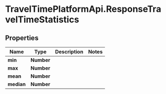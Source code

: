 # TravelTimePlatformApi.ResponseTravelTimeStatistics

## Properties

Name | Type | Description | Notes
------------ | ------------- | ------------- | -------------
**min** | **Number** |  | 
**max** | **Number** |  | 
**mean** | **Number** |  | 
**median** | **Number** |  | 



